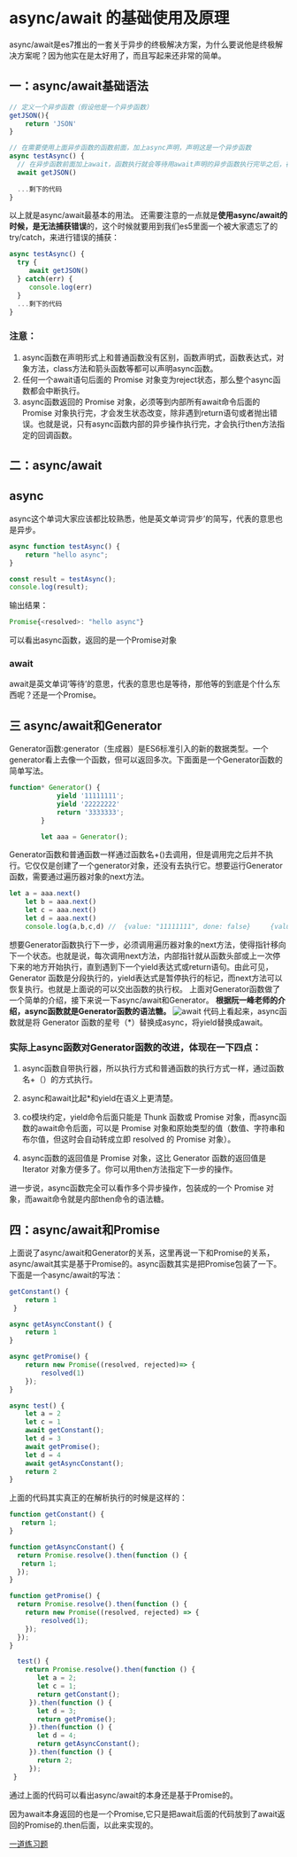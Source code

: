 # async/await 的基础使用及原理
async/await是es7推出的一套关于异步的终极解决方案，为什么要说他是终极解决方案呢？因为他实在是太好用了，而且写起来还非常的简单。
## 一：async/await基础语法
```js
// 定义一个异步函数（假设他是一个异步函数）
getJSON(){
    return 'JSON'
}

// 在需要使用上面异步函数的函数前面，加上async声明，声明这是一个异步函数
async testAsync() {
  // 在异步函数前面加上await，函数执行就会等待用await声明的异步函数执行完毕之后，在往下执行
  await getJSON()
  
  ...剩下的代码
}
```
以上就是async/await最基本的用法。
还需要注意的一点就是**使用async/await的时候，是无法捕获错误**的，这个时候就要用到我们es5里面一个被大家遗忘了的try/catch，来进行错误的捕获：
```js
async testAsync() {
  try {
     await getJSON()
  } catch(err) {
     console.log(err)
  }
  ...剩下的代码
}
```
### 注意：
1. async函数在声明形式上和普通函数没有区别，函数声明式，函数表达式，对象方法，class方法和箭头函数等都可以声明async函数。
2. 任何一个await语句后面的 Promise 对象变为reject状态，那么整个async函数都会中断执行。
3. async函数返回的 Promise 对象，必须等到内部所有await命令后面的 Promise 对象执行完，才会发生状态改变，除非遇到return语句或者抛出错误。也就是说，只有async函数内部的异步操作执行完，才会执行then方法指定的回调函数。

## 二：async/await
## async
async这个单词大家应该都比较熟悉，他是英文单词‘异步’的简写，代表的意思也是异步。
```js
async function testAsync() {
    return "hello async";
}

const result = testAsync();
console.log(result);
```
输出结果：
```js
Promise{<resolved>: "hello async"}
```
可以看出async函数，返回的是一个Promise对象
### await
await是英文单词‘等待’的意思，代表的意思也是等待，那他等的到底是个什么东西呢？还是一个Promise。

## 三 async/await和Generator
Generator函数:generator（生成器）是ES6标准引入的新的数据类型。一个generator看上去像一个函数，但可以返回多次。下面面是一个Generator函数的简单写法。
```js
function* Generator() {
            yield '11111111';
            yield '22222222'
            return '3333333';
        }

        let aaa = Generator();
```
Generator函数和普通函数一样通过函数名+()去调用，但是调用完之后并不执行。它仅仅是创建了一个generator对象，还没有去执行它。想要运行Generator函数，需要通过遍历器对象的next方法。
```js
let a = aaa.next()
    let b = aaa.next()
    let c = aaa.next()
    let d = aaa.next()
    console.log(a,b,c,d) //  {value: "11111111", done: false}     {value: "22222222", done: false}      {value: "3333333", done: true}     {...
```
想要Generator函数执行下一步，必须调用遍历器对象的next方法，使得指针移向下一个状态。也就是说，每次调用next方法，内部指针就从函数头部或上一次停下来的地方开始执行，直到遇到下一个yield表达式或return语句。由此可见，Generator 函数是分段执行的，yield表达式是暂停执行的标记，而next方法可以恢复执行。也就是上面说的可以交出函数的执行权。
上面对Generator函数做了一个简单的介绍，接下来说一下async/await和Generator。
**根据阮一峰老师的介绍，async函数就是Generator函数的语法糖。**
![await](./img/await.png)
代码上看起来，async函数就是将 Generator 函数的星号（*）替换成async，将yield替换成await。

### 实际上async函数对Generator函数的改进，体现在一下四点：

1. async函数自带执行器，所以执行方式和普通函数的执行方式一样，通过函数名+（）的方式执行。

2. async和await比起*和yield在语义上更清楚。

3. co模块约定，yield命令后面只能是 Thunk 函数或 Promise 对象，而async函数的await命令后面，可以是 Promise 对象和原始类型的值（数值、字符串和布尔值，但这时会自动转成立即 resolved 的 Promise 对象）。

4. async函数的返回值是 Promise 对象，这比 Generator 函数的返回值是 Iterator 对象方便多了。你可以用then方法指定下一步的操作。

进一步说，async函数完全可以看作多个异步操作，包装成的一个 Promise 对象，而await命令就是内部then命令的语法糖。


## 四：async/await和Promise
上面说了async/await和Generator的关系，这里再说一下和Promise的关系，async/await其实是基于Promise的。async函数其实是把Promise包装了一下。
下面是一个async/await的写法：
```js
getConstant() {
    return 1
 }

async getAsyncConstant() { 
    return 1
}

async getPromise() {
    return new Promise((resolved, rejected)=> {
        resolved(1)
    });
}

async test() {
    let a = 2
    let c = 1
    await getConstant();
    let d = 3
    await getPromise();
    let d = 4
    await getAsyncConstant();
    return 2
}
```
上面的代码其实真正的在解析执行的时候是这样的：
```js
function getConstant() {
   return 1;
}

function getAsyncConstant() {
  return Promise.resolve().then(function () {
   return 1;
  });
}

function getPromise() {
  return Promise.resolve().then(function () {
    return new Promise((resolved, rejected) => {
        resolved(1);
    });
  });
}

  test() {
    return Promise.resolve().then(function () {
       let a = 2;
       let c = 1;
       return getConstant();
     }).then(function () {
       let d = 3;
       return getPromise();
     }).then(function () {
       let d = 4;
       return getAsyncConstant();
     }).then(function () {
       return 2;
     });
 }
 ```
通过上面的代码可以看出async/await的本身还是基于Promise的。

因为await本身返回的也是一个Promise,它只是把await后面的代码放到了await返回的Promise的.then后面，以此来实现的。

[一道练习题](./question.md)